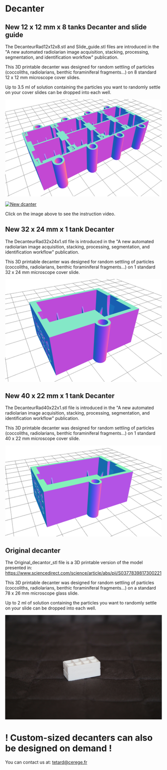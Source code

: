 # Decanter

## New 12 x 12 mm x 8 tanks Decanter and slide guide
The DecanteurRad12x12x8.stl and Slide_guide.stl files are introduced in the "A new automated radiolarian image acquisition, stacking, processing, segmentation, and identification workflow" publication.

This 3D printable decanter was designed for random settling of particles (coccoliths, radiolarians, benthic foraminiferal fragments…) on 8 standard 12 x 12 mm microscope cover slides.

Up to 3.5 ml of solution containing the particles you want to randomly settle on your cover slides can be dropped into each well.

![New_decanter](12x12x8.jpg "DecanteurRad12x12x8 3D printable version")

[![New dcanter](https://i.imgur.com/ErkomyD.png)](https://youtu.be/veRmKI4rGTo "New decanter")

Click on the image above to see the instruction video.

## New 32 x 24 mm x 1 tank Decanter
The DecanteurRad32x24x1.stl file is introduced in the "A new automated radiolarian image acquisition, stacking, processing, segmentation, and identification workflow" publication.

This 3D printable decanter was designed for random settling of particles (coccoliths, radiolarians, benthic foraminiferal fragments…) on 1 standard 32 x 24 mm microscope cover slide.

![New_decanter](32x24x1.jpg "DecanteurRad32x24x1 3D printable version")

## New 40 x 22 mm x 1 tank Decanter
The DecanteurRad40x22x1.stl file is introduced in the "A new automated radiolarian image acquisition, stacking, processing, segmentation, and identification workflow" publication.

This 3D printable decanter was designed for random settling of particles (coccoliths, radiolarians, benthic foraminiferal fragments…) on 1 standard 40 x 22 mm microscope cover slide.

![New_decanter](40x22x1.jpg "DecanteurRad40x22x1 3D printable version")

## Original decanter
The Original_decantor_stl file is a 3D printable version of the model presented in:
https://www.sciencedirect.com/science/article/abs/pii/S0377839817300221

This 3D printable decanter was designed for random settling of particles (coccoliths, radiolarians, benthic foraminiferal fragments…) on a standard 78 x 26 mm microscope glass slide.

Up to 2 ml of solution containing the particles you want to randomly settle on your slide can be dropped into each well.

![Original_decanter](Original_decanter.jpg "Original_decanter 3D printable version")

# ! Custom-sized decanters can also be designed on demand !
You can contact us at: tetard@cerege.fr

